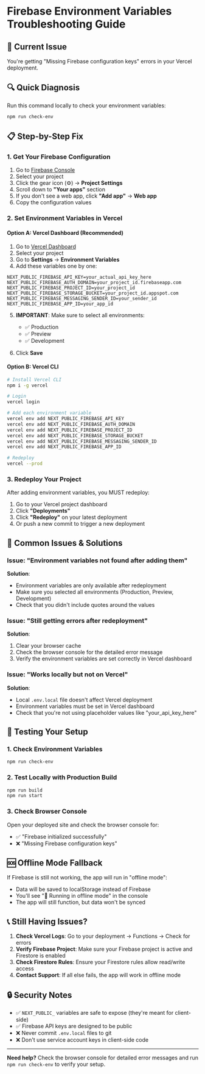 # Firebase Environment Variables Troubleshooting Guide

## 🚨 Current Issue
You're getting "Missing Firebase configuration keys" errors in your Vercel deployment.

## 🔍 Quick Diagnosis

Run this command locally to check your environment variables:
```bash
npm run check-env
```

## 📋 Step-by-Step Fix

### 1. Get Your Firebase Configuration
1. Go to [Firebase Console](https://console.firebase.google.com/)
2. Select your project
3. Click the gear icon (⚙️) → **Project Settings**
4. Scroll down to **"Your apps"** section
5. If you don't see a web app, click **"Add app"** → **Web app**
6. Copy the configuration values

### 2. Set Environment Variables in Vercel

#### Option A: Vercel Dashboard (Recommended)
1. Go to [Vercel Dashboard](https://vercel.com/dashboard)
2. Select your project
3. Go to **Settings** → **Environment Variables**
4. Add these variables one by one:

```
NEXT_PUBLIC_FIREBASE_API_KEY=your_actual_api_key_here
NEXT_PUBLIC_FIREBASE_AUTH_DOMAIN=your_project_id.firebaseapp.com
NEXT_PUBLIC_FIREBASE_PROJECT_ID=your_project_id
NEXT_PUBLIC_FIREBASE_STORAGE_BUCKET=your_project_id.appspot.com
NEXT_PUBLIC_FIREBASE_MESSAGING_SENDER_ID=your_sender_id
NEXT_PUBLIC_FIREBASE_APP_ID=your_app_id
```

5. **IMPORTANT**: Make sure to select all environments:
   - ✅ Production
   - ✅ Preview  
   - ✅ Development

6. Click **Save**

#### Option B: Vercel CLI
```bash
# Install Vercel CLI
npm i -g vercel

# Login
vercel login

# Add each environment variable
vercel env add NEXT_PUBLIC_FIREBASE_API_KEY
vercel env add NEXT_PUBLIC_FIREBASE_AUTH_DOMAIN
vercel env add NEXT_PUBLIC_FIREBASE_PROJECT_ID
vercel env add NEXT_PUBLIC_FIREBASE_STORAGE_BUCKET
vercel env add NEXT_PUBLIC_FIREBASE_MESSAGING_SENDER_ID
vercel env add NEXT_PUBLIC_FIREBASE_APP_ID

# Redeploy
vercel --prod
```

### 3. Redeploy Your Project
After adding environment variables, you MUST redeploy:

1. Go to your Vercel project dashboard
2. Click **"Deployments"**
3. Click **"Redeploy"** on your latest deployment
4. Or push a new commit to trigger a new deployment

## 🔧 Common Issues & Solutions

### Issue: "Environment variables not found after adding them"
**Solution**: 
- Environment variables are only available after redeployment
- Make sure you selected all environments (Production, Preview, Development)
- Check that you didn't include quotes around the values

### Issue: "Still getting errors after redeployment"
**Solution**:
1. Clear your browser cache
2. Check the browser console for the detailed error message
3. Verify the environment variables are set correctly in Vercel dashboard

### Issue: "Works locally but not on Vercel"
**Solution**:
- Local `.env.local` file doesn't affect Vercel deployment
- Environment variables must be set in Vercel dashboard
- Check that you're not using placeholder values like "your_api_key_here"

## 🧪 Testing Your Setup

### 1. Check Environment Variables
```bash
npm run check-env
```

### 2. Test Locally with Production Build
```bash
npm run build
npm run start
```

### 3. Check Browser Console
Open your deployed site and check the browser console for:
- ✅ "Firebase initialized successfully"
- ❌ "Missing Firebase configuration keys"

## 🆘 Offline Mode Fallback

If Firebase is still not working, the app will run in "offline mode":
- Data will be saved to localStorage instead of Firebase
- You'll see "📱 Running in offline mode" in the console
- The app will still function, but data won't be synced

## 📞 Still Having Issues?

1. **Check Vercel Logs**: Go to your deployment → Functions → Check for errors
2. **Verify Firebase Project**: Make sure your Firebase project is active and Firestore is enabled
3. **Check Firestore Rules**: Ensure your Firestore rules allow read/write access
4. **Contact Support**: If all else fails, the app will work in offline mode

## 🔒 Security Notes

- ✅ `NEXT_PUBLIC_` variables are safe to expose (they're meant for client-side)
- ✅ Firebase API keys are designed to be public
- ❌ Never commit `.env.local` files to git
- ❌ Don't use service account keys in client-side code

---

**Need help?** Check the browser console for detailed error messages and run `npm run check-env` to verify your setup. 